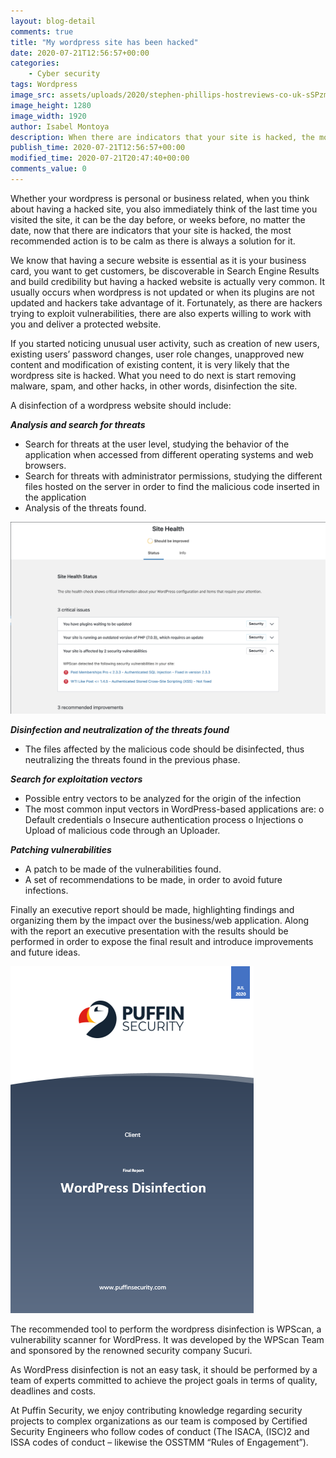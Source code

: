 ```yaml
---
layout: blog-detail
comments: true
title: "My wordpress site has been hacked"
date: 2020-07-21T12:56:57+00:00
categories:
    - Cyber security
tags: Wordpress
image_src: assets/uploads/2020/stephen-phillips-hostreviews-co-uk-sSPzmL7fpWc-unsplash.jpg
image_height: 1280
image_width: 1920
author: Isabel Montoya
description: When there are indicators that your site is hacked, the most recommended action is to be calm as there is always a solution for it
publish_time: 2020-07-21T12:56:57+00:00
modified_time: 2020-07-21T20:47:40+00:00
comments_value: 0
---
```


Whether your wordpress is personal or business related, when you think about having a hacked site, you also immediately think of the last time you visited the site, it can be 
the day before, or weeks before, no matter the date, now that there are indicators that your site is hacked, the most recommended action is to be calm as there is always a 
solution for it. 

We know that having a secure website is essential as it is your business card, you want to get customers, be discoverable in Search Engine Results and build credibility but 
having a hacked website is actually very common. It usually occurs when wordpress is not updated or when its plugins are not updated and hackers take advantage of it. 
Fortunately, as there are hackers trying to exploit vulnerabilities, there are also experts willing to work with you and deliver a protected website.

If you started noticing unusual user activity, such as creation of new users, existing users’ password changes, user role changes, unapproved new content and modification of 
existing content, it is very likely that the wordpress site is hacked. What you need to do next is start removing malware, spam, and other hacks, in other words, disinfection 
the site. 

A disinfection of a wordpress website should include:

***Analysis and search for threats***
+ Search for threats at the user level, studying the behavior of the application when accessed from different operating systems and web browsers.
+ Search for threats with administrator permissions, studying the different files hosted on the server in order to find the malicious code inserted in the application
+ Analysis of the threats found.

![](/assets/uploads/2020/screenshot-3.png) 
 
***Disinfection and neutralization of the threats found***
* The files affected by the malicious code should be disinfected, thus neutralizing the threats found in the previous phase.
 
***Search for exploitation vectors***
- Possible entry vectors to be analyzed for the origin of the infection
- The most common input vectors in WordPress-based applications are:
o Default credentials
o Insecure authentication process
o Injections
o Upload of malicious code through an Uploader.

***Patching vulnerabilities***
- A patch to be made of the vulnerabilities found.
- A set of recommendations to be made, in order to avoid future infections.

Finally an executive report should be made, highlighting findings and organizing them by the impact over the business/web application. Along with the report an executive 
presentation with the results should be performed in order to expose the final result and introduce improvements and future ideas.

![](/assets/uploads/2020/Cover.PNG)

The recommended tool to perform the wordpress disinfection is WPScan, a vulnerability scanner for WordPress. It was developed by the WPScan Team and sponsored by the renowned 
security company Sucuri.

As WordPress disinfection is not an easy task, it should be performed by a team of experts committed to achieve the project goals in terms of quality, deadlines and costs.

At Puffin Security, we enjoy contributing knowledge regarding security projects to complex organizations as our team is composed by Certified Security Engineers who follow codes
of conduct (The ISACA, (ISC)2 and ISSA codes of conduct – likewise the OSSTMM “Rules of Engagement”).

